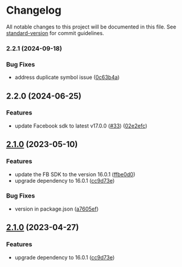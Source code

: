 # Changelog

All notable changes to this project will be documented in this file. See [standard-version](https://github.com/conventional-changelog/standard-version) for commit guidelines.

### 2.2.1 (2024-09-18)


### Bug Fixes

* address duplicate symbol issue ([0c63b4a](https://github.com/rudderlabs/rudder-integration-facebook-ios/commit/0c63b4a47fd0457bea10db5bf695e3efd59c0787))

## 2.2.0 (2024-06-25)


### Features

* update Facebook sdk to latest v17.0.0 ([#33](https://github.com/rudderlabs/rudder-integration-facebook-ios/issues/33)) ([02e2efc](https://github.com/rudderlabs/rudder-integration-facebook-ios/commit/02e2efccf95c885281f827b5bc6cb8e6e715c7ae))

## [2.1.0](https://github.com/rudderlabs/rudder-integration-facebook-ios/compare/v2.0.0...v2.1.0) (2023-05-10)


### Features

* update the FB SDK to the version 16.0.1 ([ffbe0d0](https://github.com/rudderlabs/rudder-integration-facebook-ios/commit/ffbe0d019533c34e49e437269629d3a317a717f4))
* upgrade dependency to 16.0.1 ([cc9d73e](https://github.com/rudderlabs/rudder-integration-facebook-ios/commit/cc9d73ea647ef561c68300426cb47a4ec520e7ed))


### Bug Fixes

* version in package.json ([a7605ef](https://github.com/rudderlabs/rudder-integration-facebook-ios/commit/a7605efb61b08fdf1c4d5e6477b052a960eb48d8))

## [2.1.0](https://github.com/rudderlabs/rudder-integration-facebook-ios/compare/v2.0.0...v2.1.0) (2023-04-27)


### Features

* upgrade dependency to 16.0.1 ([cc9d73e](https://github.com/rudderlabs/rudder-integration-facebook-ios/commit/cc9d73ea647ef561c68300426cb47a4ec520e7ed))
